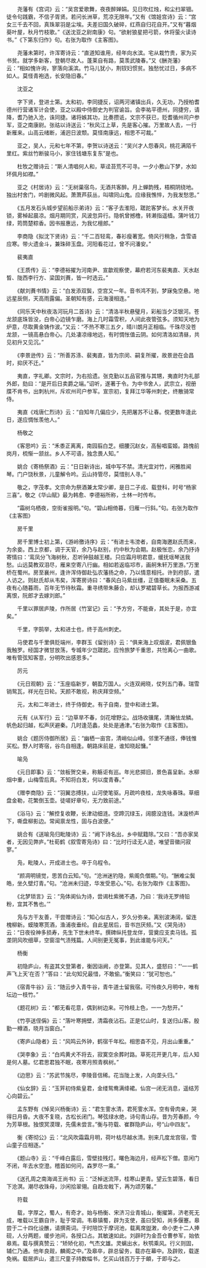 <!-- { "loadSidebar": true } -->
　　尧藩有《宫词》云：“吴宫爱歌舞，夜夜醉婵娟。见日吹红烛，和尘扫翠钿。徒令句践霸，不信子胥贤。若问长洲草，荒凉无限年。”又有《馆娃宫诗》云：“宫女三千去不回，真珠翠羽是尘埃。夫差旧国久破碎，红燕自归花自开。”又有“暮烟葵叶屋，秋月竹枝歌。”《送沈亚之尉南康》句。“欲射狼星把弓箭，休将萤火读诗书。”《下第东归作》句。右张为取作《主客图》。

　　尧藩未第时，许浑寄诗云：“直道知谁用，经年向水滨。宅从栽竹贵，家为买书贫。就学多新客，登朝尽故人。蓬莱自有路，莫羡武陵春。”又《酬尧藩》云：“相如愧许询，寥落向溪滨。竹马儿犹小，荆钗妇惯贫。独愁忧过日，多病不如人。莫怪青袍选，长安隐旧春。”

　　沈亚之

　　字下贤，登进士第。太和初，李同捷反，诏两河诸镇出兵，久无功，乃授柏耆德州行营诸军计会使，亚之以殿中侍御史为判官谕旨。会李祐平德州，同捷穷，请降，耆乃驰入沧，诛同捷。诸将嫉其功，比奏攒诋，文宗不获已，贬耆循州司户参军，亚之南康尉。张祜以诗送云：“秋风江上草，先是客心摧。万里故人去，一行新雁来。山高云绪断，浦迥日波颓。莫怪南康远，相思不可裁。”

　　亚之，吴人，元和七年不第，李贺以诗送云：“吴兴才人怨春风，桃花满陌千里红。紫丝竹断骏马小，家住钱塘东复东”是也。

　　杜牧之赠诗云：“斯人清唱何人和，草迳苔荒不可寻。一夕小敷山下梦，水如环佩月如襟。”

　　亚之《村居诗》云：“无树巢宿鸟，无酒共客醉。月上蝉韵残，梧桐阴绕地。独出村舍门，吟剧微风起。萧萧芦荻丛，叫啸同山鬼。应缘我憔悴，为我发愁思。”

　　《五月发石头城步望前船示弟诗》云：“客子去淮阳，蹉跎客梦长。水关开夜锁，雾棹起晨凉。烟月期同赏，风波忽异行。隐帆曾撼橹，转濑指遥樯。蒲叶钱刀绿，筠筒楚粽香。因书报惠远，为我忆檀郎。”

　　李商隐《拟沈下贤诗》云：“千二百轻鸾，春衫瘦著宽。倚风行稍急，含雪语应寒。带火遗金斗，兼珠碎玉盘。河阳看花过，曾不问潘安。”

　　裴夷直

　　《王质传》云：“李德裕擢为河南尹、宣歙观察使，幕府若河东裴夷直、天水赵晳、陇西李行方、梁国刘蕡，皆一时选云。”

　　《献刘蕡书情》云：“白发添双鬓，空宫又一年。音书鸿不到，梦寐兔空悬。地远星辰侧，天高雨露偏。圣朝知有感，云海漫相连。”

　　《同乐天中秋夜洛河玩月二首诗》云：“清洛半秋悬璧月，彩船当夕泛银河。苍龙颔底珠皆没，白帝心边镜乍磨。海上几时霜雪积，人间此夜管弦多。须知天地为炉意，尽取黄金铸作波。”又云：“不热不寒三五夕，晴川朗月正相临。千珠尽没苍龙颔，一镜高悬白帝心。几处凄凉缘地远，有时惆怅值云阴。如何清洛如清昼，共见初升又见沉。”

　　《李景逊传》云：“所善苏涤、裴夷直，皆为宗闵、嗣复所擢，故景逊在会昌时，抑厌不迁。”

　　夷直，字礼卿。文宗时，为右拾遗。张克勤以五品官推与其甥，夷直时为礼部外郎，劾曰：“是开后日卖爵之端。”诏听，遂著于令。为中书舍人，武宗立，视册牒不肯书，出刺杭州，斥欢州司户参军。宣宗初，复拜江华等州刺史，终散骑常侍。

　　夷直《戏唐仁烈诗》云：“自知年几偏应少，先把屠苏不让春。傥更数年逢此日，遂应惆怅羡他人。”

　　杨敬之

　　《客思吟》云：“禾黍正离离，南园翦白芝。细腰沉赵女，高髻唱蛮姬。路愧前岗月，梳惭一颔丝。乡人不可语，独念畏人知。”

　　姚合《寄杨祭酒》云：“日日新诗出，城中写不禁。清光宜对竹，闲雅胜闻琴。门户饶秋景，儿童解令吟。云山持管尽，莫惜别人寻。”

　　敬之，字茂孝。文宗命为祭酒兼太常少卿，是日二子戎、载登科，时号“杨家三喜”。敬之《华山赋》最为韩愈、李德裕所称，士林一时传布。

　　“霜树乌栖夜，空街雀报明。”句。“碧山相倚暮，归雁一行斜。”句。右张为取作《主客图》

　　房千里

　　房千里博士初上第，《游岭徼诗序》云：“有进士韦滂者，自南海邀赵氏而来，为余妾。西上京都，调于天官，余乃与赵别，约中秋为会期。赵极怅恋，余乃抒诗寄情曰：‘鸾凤分飞海树秋，忍听钟鼓越王楼。只应霜月明君意，缓抚瑶琴送我愁。山远莫教双泪尽，雁来空寄八行幽。相如若返临邛市，画舸朱轩万里游。”万里桥在蜀州。房至襄州，逢许浑侍御赴弘农藩扬之命，乃以情意相托。许到府邸，遣人访之。则赵氏却从韦矣，浑寄房诗曰：“春风白马紫丝缰，正值蚕眠未采桑。五夜有心随暮雨，百年无节待秋霜。重寻绣带朱藤合，却认罗裙碧草长。为报西游减离恨，阮郎才去嫁刘郎。”

　　千里以罪居庐陵，作所居《竹室记》云：“予方穷，不能奋，其处于是，亦宜矣。”

　　千里，字鹄举，太和进士也，终于高州刺史。

　　马使君与千里俱贬端州，李群玉《留别诗》云：“俱来海上叹烟波，君佩银鱼我触罗。经国才微甘放荡，专城年少岂蹉跎。应怜旅梦千重思，共怆离心一曲歌。唯有管弦知客意，分明吹出感恩多。”

　　厉元

　　《元日观朝》云：“玉座临新岁，朝盈万国人。火连双阙晓，仗列五门春。瑞雪销鸳瓦，祥光在日轮。天颜不敢视，称庆拜空频。”

　　元，太和二年进士，终于侍御史。有子自南，登中和进士第。

　　元有《从军行》云：“边草旱不春，剑花增野尘。战场收骥尾，清瀚怯龙鳞。帆色起归越，松声厌避秦。几时逢范蠡，处处是通津。”右张为取作《主客图》。

　　姚合《题厉侍御所居》云：“幽栖一亩宫，清峭似山峰。邻里不通径，俸钱惟买松。野人时寄宿，谷鸟自相逢。朝路床前是，谁知晓起慵。”

　　喻凫

　　《元日即事》云：“敛板贺交亲，称觞讵有巡。年光悲掷旧，景色喜呈新。水柳烟中重，山梅雪后真。不知将白发，何以度青春。”

　　《赠李商隐》云：“羽翼恣搏扶，山河使笔驱。月疏吟夜桂，龙失咏春珠。草细盘金勒，花繁倒玉壶。徒嗟好章句，无力致前途。”

　　《浴马》云：“解控复收鞭，长津动细涟。空蹄沉绿玉，阔臆没连钱。沫漩桥声下，嘶盘柳影边。常闻禀龙性，固与白波便。”

　　姚合有《送喻凫归毗陵诗》云：“阙下诗名出，乡中赋籍除。”又曰：“吾亦家吴者，无因见弊庐。”杜荀鹤《叙雪寄凫诗》曰：“比时行迳无人迹，唯望音徽问寂寥。”

　　凫，毗陵人，开成进士也。卒于乌程令。

　　“颜凋明镜觉，思苦白云知。”句。“沧洲迷钓隐，紫阁负僧期。”句。“酬难尘鬓皓，坐久壁灯青。”句。“沧洲未归迹，华发受恩心。”句。右张为取作《主客图》。

　　《北梦琐言》云：“凫体阆仙为诗，尝谒杜紫微不遇，乃曰：‘我诗无罗绮铅粉，宜其不售也。’”

　　凫与方干友善，干尝赠诗云：“知心似古人，岁久分弥亲。离别波涛阔，留连槐柳新。蟆陵寒贳酒，渔浦夜垂纶。自此星居后，音书岂厌频。”又《哭凫诗》云：“日夜役神多损寿，先生下世未终年。撰碑纵托登龙伴，营奠应支卖马钱。孤垄阴风吹细草，空窗湿气渍残篇。人间别更无冤事，到此谁能与问天。”

　　杨衡

　　初隐庐山，有盗其文登第者，衡因诣阙，亦登第。见其人，盛怒曰：“‘一一鹤声飞上天’在否？”答曰：“此句知兄最惜，不敢偷。”衡笑曰：“犹可恕也。”

　　《宿青牛谷》云：“随云步入青牛谷，青牛道士留我宿。可怜夜久月明中，唯有坛边一枝竹。”

　　《题花树》云：“都无看花意，偶到树边来。可怜枝上色，一一为愁开。”

　　《竹亭送侄偁》云：“落叶寒拥壁，清霜夜沾石。正是忆山时，复送归山客。殷勤一樽酒，晓月当窗白。”

　　《寄庐山隐者》云：“风鸣云外钟，鹤宿千年松。相思杳不见，月出山重重。”

　　《哭李象》云：“白鸡黄犬不将去，寂寞空余葬时路。草死花开更几年，后人知是何人墓。忆君思君独不眠，夜寒月照青枫树。”

　　《边思》云：“苏武节旄尽，李陵音信稀。花当陇上发，人向垄头归。”

　　《仙女辞》云：“玉笄初侍紫皇君，金缕鸳鸯满绛裙。仙宫一闭无消息，遥结芳心向碧云。”

　　孟东野有《悼吴兴杨衡诗》云：“君生霅水清，君死霅水浑。空有骨肉亲，哭得日月昏。大夜不复晓，古松长闭门。琴弦绿水绝，诗句青山存。昔为芳春颜，今为芳草根。独恨冥漠理，先儒未尝言。”衡与符载、崔群隐庐山，号“山中四友”。

　　衡《寄彻公》云：“北风吹霜霜月明，荷叶枯尽越水清。别来几度龙宫宿，雪山童子应相逐。”

　　《题山寺》云：“千峰白露后，雪壁挂残灯。曙色海边月，经声松下僧。意闲门不闭，年去水空澄。稽首如何问，森罗尽一乘。”

　　《送孔周之南海谒王尚书》云：“泛棹送流萍，桂寒山更青。望云生碧落，看日下沧溟。潮尽收珠母，沙闲拾翠翎。自趋龙戟下，再为颂芳馨。”

　　符载

　　载，字厚之，蜀人，有奇才。始与杨衡、宋济习业青城山，衡擢第，济老死无成，唯载以王霸自许，耻于常调。韦皋镇蜀，辟为支使，虽曰受知，尚多偃蹇。皋尝于二十四化设醮，请撰斋词。于时陪饮于摩诃池，载离席盥潄，命小吏十二人捧砚，人分两题，缓步池间，各授口占。其敏速如此。刘辟时为金吾仓曹参军，始依皋焉。载与撰真赞云：“矫矫化初，气杰文雄。灵螭出水，秋鹗乘风。行义则固，辅仁乃通。他年良觌，麟阁之中。”及皋卒，辟总留务，载亦在幕中。及辟败，载遂免祸。载居庐山，遣三尺童子持数幅书，乞买山钱百万于于頔，于即与之。

